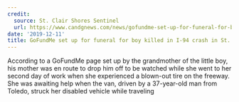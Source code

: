 ```yaml
---
credit:
  source: St. Clair Shores Sentinel
  url: https://www.candgnews.com/news/gofundme-set-up-for-funeral-for-boy-killed-in-i94-crash-116157
date: '2019-12-11'
title: GoFundMe set up for funeral for boy killed in I-94 crash in St. Clair Shores
---
```



According to a GoFundMe page set up by the grandmother of the little boy, his mother was en route to drop him off to be watched while she went to her second day of work when she experienced a blown-out tire on the freeway. She was awaiting help when the van, driven by a 37-year-old man from Toledo, struck her disabled vehicle while traveling